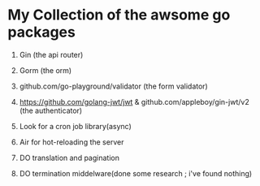 # My Collection of the awsome go packages 

1. Gin  (the api router)
2. Gorm (the orm)
3. github.com/go-playground/validator  (the  form validator)
4. https://github.com/golang-jwt/jwt  &  github.com/appleboy/gin-jwt/v2 (the authenticator)
5. Look for a cron job library(async)
6. Air for hot-reloading the server

7. DO translation and pagination
8. DO termination middelware(done some research ; i've found nothing)